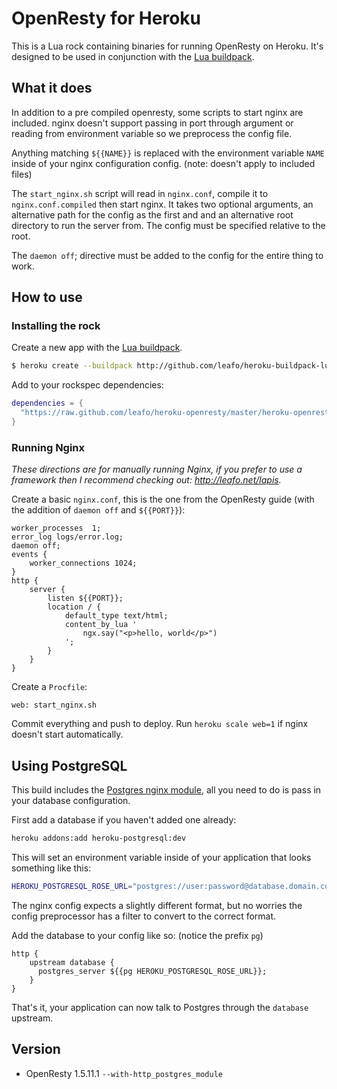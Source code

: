 # OpenResty for Heroku

This is a Lua rock containing binaries for running OpenResty on Heroku. It's
designed to be used in conjunction with the [Lua
buildpack](https://github.com/leafo/heroku-buildpack-lua).

## What it does

In addition to a pre compiled openresty, some scripts to start nginx are
included. nginx doesn't support passing in port through argument or reading
from environment variable so we preprocess the config file.

Anything matching `${{NAME}}` is replaced with the environment variable `NAME`
inside of your nginx configuration config. (note: doesn't apply to included
files)

The `start_nginx.sh` script will read in `nginx.conf`, compile it to
`nginx.conf.compiled` then start nginx. It takes two optional arguments, an
alternative path for the config as the first and and an alternative root
directory to run the server from. The config must be specified relative to the
root.

The `daemon off`; directive must be added to the config for the entire thing to
work.

## How to use

### Installing the rock

Create a new app with the [Lua buildpack](https://github.com/leafo/heroku-buildpack-lua).

```bash
$ heroku create --buildpack http://github.com/leafo/heroku-buildpack-lua.git
```

Add to your rockspec dependencies:

```lua
dependencies = {
  "https://raw.github.com/leafo/heroku-openresty/master/heroku-openresty-dev-2.rockspec"
}
```

### Running Nginx

*These directions are for manually running Nginx, if you prefer to use a
framework then I recommend checking out: <http://leafo.net/lapis>.*

Create a basic `nginx.conf`, this is the one from the OpenResty guide (with the
addition of `daemon off` and `${{PORT}}`):

```
worker_processes  1;
error_log logs/error.log;
daemon off;
events {
    worker_connections 1024;
}
http {
    server {
        listen ${{PORT}};
        location / {
            default_type text/html;
            content_by_lua '
                ngx.say("<p>hello, world</p>")
            ';
        }
    }
}
```

Create a `Procfile`:

```
web: start_nginx.sh
```

Commit everything and push to deploy. Run `heroku scale web=1` if nginx doesn't
start automatically.

## Using PostgreSQL

This build includes the [Postgres nginx
module](http://labs.frickle.com/nginx_ngx_postgres/), all you need to
do is pass in your database configuration.

First add a database if you haven't added one already:

```bash
heroku addons:add heroku-postgresql:dev
```

This will set an environment variable inside of your application that looks
something like this:

```bash
HEROKU_POSTGRESQL_ROSE_URL="postgres://user:password@database.domain.com/databasename"
```

The nginx config expects a slightly different format, but no worries the config
preprocessor has a filter to convert to the correct format.

Add the database to your config like so: (notice the prefix `pg`)

```
http {
    upstream database {
      postgres_server ${{pg HEROKU_POSTGRESQL_ROSE_URL}};
    }
}
```

That's it, your application can now talk to Postgres through the `database`
upstream.

## Version

* OpenResty 1.5.11.1 `--with-http_postgres_module`
